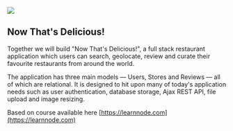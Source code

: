 [![](http://wes.io/kH9O/wowwwwwwwww.jpg)](https://LearnNode.com)

## Now That's Delicious!

Together we will build "Now That's Delicious!", a full stack restaurant application which users can search, geolocate, review and curate their favourite restaurants from around the world.

The application has three main models — Users, Stores and Reviews — all of which are relational. It is designed to hit upon many of today's application needs such as user authentication, database storage, Ajax REST API, file upload and image resizing.

Based on course available here [https://learnnode.com](https://learnnode.com)